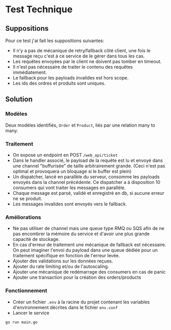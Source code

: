 # Test Technique
## Suppositions
Pour ce test j'ai fait les suppositions suivantes:
- Il n'y a pas de mécanique de retry/fallback côté client, une fois le message reçu c'est à ce service de le gérer dans tous les cas.
- Les requêtes envoyées par le client ne doivent pas tomber en timeout. 
- Il n'est pas nécessaire de traiter le contenu des requêtes immédiatement.
- Le fallback pour les payloads invalides est hors scope.
- Les ids des ordres et produits sont uniques.


## Solution
### Modèles
Deux modèles identifiés, `Order` et `Product`, liés par une relation many to many.

### Traitement
- On expose un endpoint en POST `/web_api/ticket`
- Dans le handler associé, le payload de la requête est lu et envoyé dans une channel "buffurisée" de taille arbitrairement grande. (Ceci n'est pas optimal et provoquera un bloquage si le buffer est plein)
- Un dispatcher, lancé en parallèle du serveur, consomme les payloads envoyés dans la channel précédente. Ce dispatcher a à disposition 10 consumers qui vont traiter les messages en parallèle.
- Chaque message est parsé, validé et enregistré en db, si aucune erreur ne se produit.
- Les messages invalides sont envoyés vers le fallback.

### Améliorations
- Ne pas utiliser de channel mais une queue type RMQ ou SQS afin de ne pas encombrer la mémoire du service et d'avoir une plus grande capacité de stockage.
- En cas d'erreur de traitement une mécanique de fallback est nécessaire. On peut imaginer l'envoi du payload dans une queue dédiée pour un traitement spécifique en fonction de l'erreur levée.
- Ajouter des validations sur les données reçues.
- Ajouter du rate limiting et/ou de l'autoscaling.
- Ajouter une mécanique de redémarrage des consumers en cas de panic
- Ajouter une transaction pour la création des orders/products 

### Fonctionnement
- Créer un fichier `.env` à la racine du projet contenant les variables d'environnement décrites dans le fichier `env.conf`
- Lancer le service

```
go run main.go
```